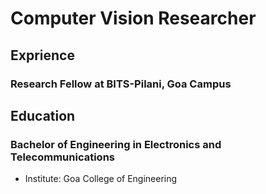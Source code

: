 # Computer Vision Researcher

## Exprience 
### Research Fellow at BITS-Pilani, Goa Campus


## Education
### Bachelor of Engineering in Electronics and Telecommunications
- Institute: Goa College of Engineering
